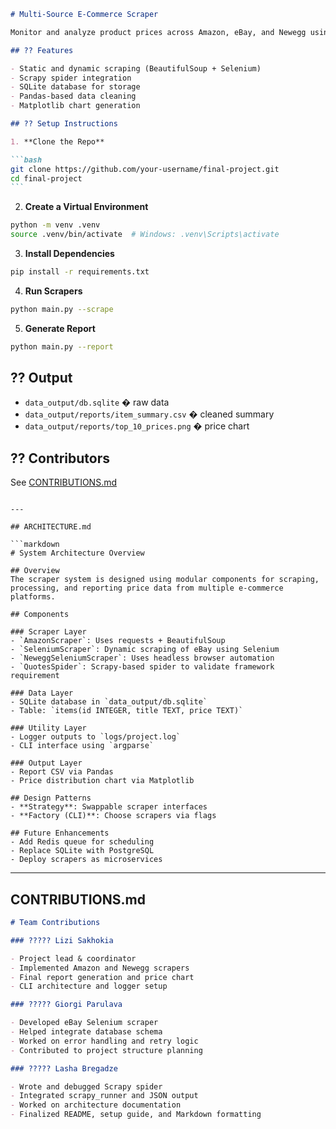 ````markdown
# Multi-Source E-Commerce Scraper

Monitor and analyze product prices across Amazon, eBay, and Newegg using Python-based scraping tools.

## ?? Features

- Static and dynamic scraping (BeautifulSoup + Selenium)
- Scrapy spider integration
- SQLite database for storage
- Pandas-based data cleaning
- Matplotlib chart generation

## ?? Setup Instructions

1. **Clone the Repo**

```bash
git clone https://github.com/your-username/final-project.git
cd final-project
```
````

2. **Create a Virtual Environment**

```bash
python -m venv .venv
source .venv/bin/activate  # Windows: .venv\Scripts\activate
```

3. **Install Dependencies**

```bash
pip install -r requirements.txt
```

4. **Run Scrapers**

```bash
python main.py --scrape
```

5. **Generate Report**

```bash
python main.py --report
```

## ?? Output

- `data_output/db.sqlite` � raw data
- `data_output/reports/item_summary.csv` � cleaned summary
- `data_output/reports/top_10_prices.png` � price chart

## ?? Contributors

See [CONTRIBUTIONS.md](CONTRIBUTIONS.md)

````

---

## ARCHITECTURE.md

```markdown
# System Architecture Overview

## Overview
The scraper system is designed using modular components for scraping, processing, and reporting price data from multiple e-commerce platforms.

## Components

### Scraper Layer
- `AmazonScraper`: Uses requests + BeautifulSoup
- `SeleniumScraper`: Dynamic scraping of eBay using Selenium
- `NeweggSeleniumScraper`: Uses headless browser automation
- `QuotesSpider`: Scrapy-based spider to validate framework requirement

### Data Layer
- SQLite database in `data_output/db.sqlite`
- Table: `items(id INTEGER, title TEXT, price TEXT)`

### Utility Layer
- Logger outputs to `logs/project.log`
- CLI interface using `argparse`

### Output Layer
- Report CSV via Pandas
- Price distribution chart via Matplotlib

## Design Patterns
- **Strategy**: Swappable scraper interfaces
- **Factory (CLI)**: Choose scrapers via flags

## Future Enhancements
- Add Redis queue for scheduling
- Replace SQLite with PostgreSQL
- Deploy scrapers as microservices
````

---

## CONTRIBUTIONS.md

```markdown
# Team Contributions

### ????? Lizi Sakhokia

- Project lead & coordinator
- Implemented Amazon and Newegg scrapers
- Final report generation and price chart
- CLI architecture and logger setup

### ????? Giorgi Parulava

- Developed eBay Selenium scraper
- Helped integrate database schema
- Worked on error handling and retry logic
- Contributed to project structure planning

### ????? Lasha Bregadze

- Wrote and debugged Scrapy spider
- Integrated scrapy_runner and JSON output
- Worked on architecture documentation
- Finalized README, setup guide, and Markdown formatting
```
